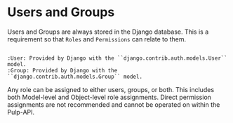 

# Users and Groups

Users and Groups are always stored in the Django database. This is a requirement so that `Roles` and
`Permissions` can relate to them.

```{eval-rst}

:User: Provided by Django with the ``django.contrib.auth.models.User`` model.
:Group: Provided by Django with the ``django.contrib.auth.models.Group`` model.
```

Any role can be assigned to either users, groups, or both. This includes both Model-level and
Object-level role assignments. Direct permission assignments are not recommended and cannot be
operated on within the Pulp-API.

